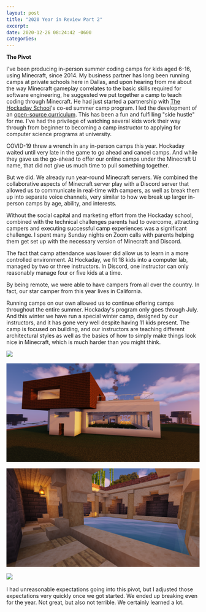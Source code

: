 ```yaml
---
layout: post
title: "2020 Year in Review Part 2"
excerpt: 
date: 2020-12-26 08:24:42 -0600
categories: 
---
```


**The Pivot**

I've been producing in-person summer coding camps for kids aged 6-16, using Minecraft, since 2014. My business partner has long been running camps at private schools here in Dallas, and upon hearing from me about the way Minecraft gameplay correlates to the basic skills required for software engineering, he suggested we put together a camp to teach coding through Minecraft. He had just started a partnership with [The Hockaday School](https://www.hockaday.org/)'s co-ed summer camp program. I led the development of an [open-source curriculum](https://github.com/MinecraftU/mcu-curriculum). This has been a fun and fulfilling "side hustle" for me. I've had the privilege of watching several kids work their way through from beginner to becoming a camp instructor to applying for computer science programs at university.

COVID-19 threw a wrench in any in-person camps this year. Hockaday waited until very late in the game to go ahead and cancel camps. And while they gave us the go-ahead to offer our online camps under the Minecraft U name, that did not give us much time to pull something together.

But we did. We already run year-round Minecraft servers. We combined the collaborative aspects of Minecraft server play with a Discord server that allowed us to communicate in real-time with campers, as well as break them up into separate voice channels, very similar to how we break up larger in-person camps by age, ability, and interests.

Without the social capital and marketing effort from the Hockaday school, combined with the technical challenges parents had to overcome, attracting campers and executing successful camp experiences was a significant challenge. I spent many Sunday nights on Zoom calls with parents helping them get set up with the necessary version of Minecraft and Discord.

The fact that camp attendance was lower did allow us to learn in a more controlled environment. At Hockaday, we fit 18 kids into a computer lab, managed by two or three instructors. In Discord, one instructor can only reasonably manage four or five kids at a time.

By being remote, we were able to have campers from all over the country. In fact, our star camper from this year lives in California.

Running camps on our own allowed us to continue offering camps throughout the entire summer. Hockaday's program only goes through July. And this winter we have run a special winter camp, designed by our instructors, and it has gone very well despite having 11 kids present. The camp is focused on building, and our instructors are teaching different architectural styles as well as the basics of how to simply make things look nice in Minecraft, which is much harder than you might think.

![](/assets/2020/12/2020-12-23_22.07.18.png)

![](/assets/2020/12/2020-12-24_03.12.49.png)

![](/assets/2020/12/2020-12-24_03.15.46.png)

![](/assets/2020/12/2020-12-26_08.47.34.png)

I had unreasonable expectations going into this pivot, but I adjusted those expectations very quickly once we got started. We ended up breaking even for the year. Not great, but also not terrible. We certainly learned a lot.
